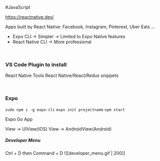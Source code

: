 #JavaScript 

https://reactnative.dev/

Apps built by React Native: Facebook, Instagram, Pinterest, Uber Eats ...

- Expo CLI → Simpler → Limited to Expo Native features
- React Native CLI → More professional

<br>

### VS Code Plugin to install
React Native Tools
React Native/React/Redux snippets

<br>

### Expo

`sudo npm i -g expo-cli`
`expo init projectname`
`npm start`

Expo Go App

View → UIView(IOS)
View → AndroidView(Android)

##### Developer Menu
Ctrl + D then Command + D
![[developer_menu.gif | 200]]
